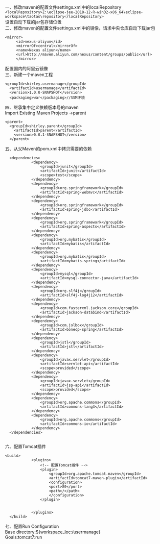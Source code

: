 一、修改maven的配置文件settings.xml中的localRepository   
`
<localRepository>Z:\eclipse-jee-2018-12-R-win32-x86_64\eclipse-workspace\taotao\repository</localRepository>
`  
设置自动下载的jar包存储位置  
二、修改maven的配置文件settings.xml中的镜像，请求中央仓库自动下载jar包  
```
<mirror>    
     <id>nexus-aliyun</id>    
     <mirrorOf>central</mirrorOf>  
	 <name>Nexus aliyun</name>  
	 <url>http://maven.aliyun.com/nexus/content/groups/public</url>  
     </mirror>
```
配置国内的阿里云镜像  
三、新建一个maven工程  
```
<groupId>shirley.usermanage</groupId>
  <artifactId>usermanage</artifactId>
  <version>1.0.0-SNAPSHOT</version>
  <packaging>war</packaging>//SSM环境
```
四、继承集中定义依赖版本号的maven  
Import Existing Maven Projects ->parent   
```
<parent>
  <groupId>shirley.parent</groupId>
	<artifactId>parent</artifactId>
	<version>0.0.1-SNAPSHOT</version>
  </parent>
```
五、从父Maven的pom.xml中拷贝需要的依赖
```
  <dependencies>
  			<dependency>
				<groupId>junit</groupId>
				<artifactId>junit</artifactId>
				<scope>test</scope>
			</dependency>
  			<dependency>
				<groupId>org.springframework</groupId>
				<artifactId>spring-webmvc</artifactId>
			</dependency>
			<dependency>
				<groupId>org.springframework</groupId>
				<artifactId>spring-jdbc</artifactId>
			</dependency>
			<dependency>
				<groupId>org.springframework</groupId>
				<artifactId>spring-aspects</artifactId>
			</dependency>
			<dependency>
				<groupId>org.mybatis</groupId>
				<artifactId>mybatis</artifactId>
			</dependency>
			<dependency>
				<groupId>org.mybatis</groupId>
				<artifactId>mybatis-spring</artifactId>
			</dependency>
			<dependency>
				<groupId>mysql</groupId>
				<artifactId>mysql-connector-java</artifactId>
			</dependency>
			<dependency>
				<groupId>org.slf4j</groupId>
				<artifactId>slf4j-log4j12</artifactId>
			</dependency>
			<dependency>
				<groupId>com.fasterxml.jackson.core</groupId>
				<artifactId>jackson-databind</artifactId>
			</dependency>
			<dependency>
				<groupId>com.jolbox</groupId>
				<artifactId>bonecp-spring</artifactId>
			</dependency>
			<dependency>
				<groupId>jstl</groupId>
				<artifactId>jstl</artifactId>
			</dependency>
			<dependency>
				<groupId>javax.servlet</groupId>
				<artifactId>servlet-api</artifactId>
				<scope>provided</scope>
			</dependency>
			<dependency>
				<groupId>javax.servlet</groupId>
				<artifactId>jsp-api</artifactId>
				<scope>provided</scope>
			</dependency>
			<dependency>
				<groupId>org.apache.commons</groupId>
				<artifactId>commons-lang3</artifactId>
			</dependency>
			<dependency>
				<groupId>org.apache.commons</groupId>
				<artifactId>commons-io</artifactId>
			</dependency>
  </dependencies>
  
```  
六、配置Tomcat插件  
```
<build>
  			<plugins>
				<!-- 配置Tomcat插件 -->
				<plugin>
					<groupId>org.apache.tomcat.maven</groupId>
					<artifactId>tomcat7-maven-plugin</artifactId>
					<configuration>
					<port>80</port>
					<path>/</path>
					</configuration>
				</plugin>
				
				   
			</plugins>	
  </build>
```  
七、配置Run Configuration  
Base directory:${workspace_loc:/usermanage}  
Goals:tomcat7:run  

